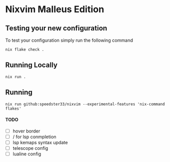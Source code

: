 # Nixvim Malleus Edition

## Testing your new configuration

To test your configuration simply run the following command
```
nix flake check .
```

## Running Locally
```
nix run .
```

## Running
```
nix run github:speedster33/nixvim --experimental-features 'nix-command flakes'
```

#### TODO
- [ ] hover border
- [ ] <C-n>/<C-p> for lsp conmpletion
- [ ] lsp kemaps syntax update
- [ ] telescope config
- [ ] lualine config
